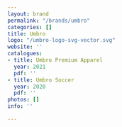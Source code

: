 ```yaml
---
layout: brand
permalink: "/brands/umbro"
categories: []
title: Umbro
logo: "/umbro-logo-svg-vector.svg"
website: ''
catalogues:
- title: Umbro Premium Apparel
  year: 2021
  pdf: ''
- title: Umbro Soccer
  year: 2020
  pdf: ''
photos: []
info: ''

---
```

